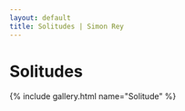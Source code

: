 ```yaml
---
layout: default
title: Solitudes | Simon Rey
---
```


# Solitudes

{% include gallery.html name="Solitude" %}